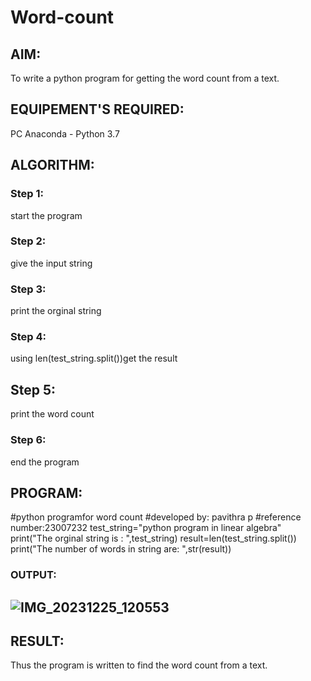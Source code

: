 # Word-count
## AIM:
To write a python program for getting the word count from a text.
## EQUIPEMENT'S REQUIRED: 
PC
Anaconda - Python 3.7
## ALGORITHM: 
### Step 1:
start the program
### Step 2: 
 give the input string
### Step 3: 
print the orginal string
### Step 4:  
using len(test_string.split())get the result
## Step 5: 
print the word count
### Step 6: 
end the program
## PROGRAM:
#python programfor word count
#developed by: pavithra p
#reference number:23007232
test_string="python program in linear algebra"
print("The orginal string is : ",test_string)
result=len(test_string.split())
print("The number of words in string are: ",str(result))
### OUTPUT:
## ![IMG_20231225_120553](https://github.com/23007232/Word-count/assets/139115574/7f13c0aa-da8c-4a4c-a203-699e799dcc5d)



## RESULT:
Thus the program is written to find the word count from a text.
